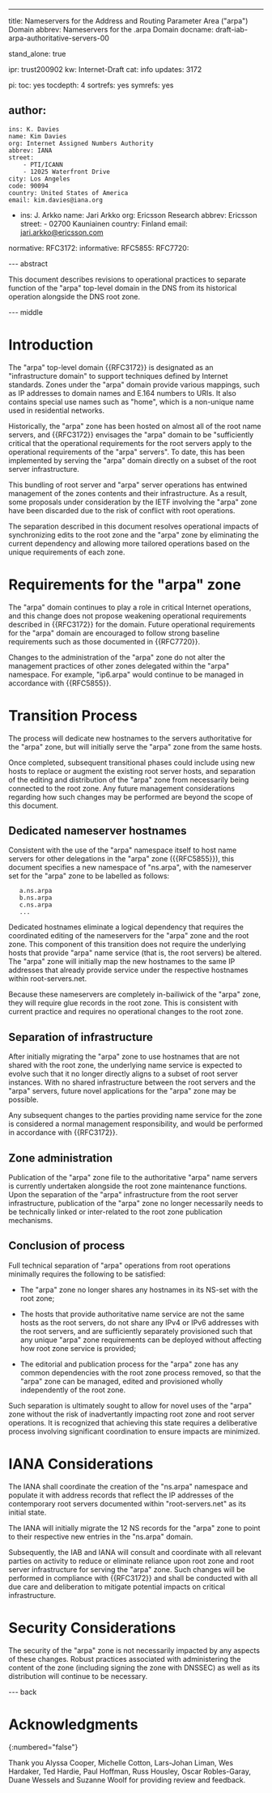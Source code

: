---
title: Nameservers for the Address and Routing Parameter Area ("arpa") Domain
abbrev: Nameservers for the .arpa Domain
docname: draft-iab-arpa-authoritative-servers-00

stand_alone: true

ipr: trust200902
kw: Internet-Draft
cat: info
updates: 3172

pi:
  toc: yes
  tocdepth: 4
  sortrefs: yes
  symrefs: yes
  
author:
  -
    ins: K. Davies
    name: Kim Davies
    org: Internet Assigned Numbers Authority
    abbrev: IANA
    street:
        - PTI/ICANN
        - 12025 Waterfront Drive
    city: Los Angeles
    code: 90094
    country: United States of America
    email: kim.davies@iana.org
  -
    ins: J. Arkko
    name: Jari Arkko
    org: Ericsson Research
    abbrev: Ericsson
    street:
        - 02700 Kauniainen
    country: Finland
    email: jari.arkko@ericsson.com

    
normative:
  RFC3172:
informative:
  RFC5855:
  RFC7720:
  

--- abstract

This document describes revisions to operational practices to separate
function of the "arpa" top-level domain in the DNS from its historical
operation alongside the DNS root zone.

--- middle

# Introduction

The "arpa" top-level domain {{RFC3172}} is designated as an
"infrastructure domain" to support techniques defined by Internet
standards. Zones under the "arpa" domain provide various mappings, such
as IP addresses to domain names and E.164 numbers to URIs. It also
contains special use names such as "home", which is a non-unique name
used in residential networks.

Historically, the "arpa" zone has been hosted on almost all of the
root name servers, and {{RFC3172}} envisages the "arpa" domain to be
"sufficiently critical that the operational requirements for the root
servers apply to the operational requirements of the "arpa" servers". To
date, this has been implemented by serving the "arpa" domain directly on
a subset of the root server infrastructure.

This bundling of root server and "arpa" server operations has entwined
management of the zones contents and their infrastructure. As a result,
some proposals under consideration by the IETF involving the "arpa" zone
have been discarded due to the risk of conflict with root operations.

The separation described in this document resolves operational impacts
of synchronizing edits to the root zone and the "arpa" zone by
eliminating the current dependency and allowing more tailored operations
based on the unique requirements of each zone.

# Requirements for the "arpa" zone

The "arpa" domain continues to play a role in critical Internet
operations, and this change does not propose weakening operational
requirements described in {{RFC3172}} for the domain. Future operational
requirements for the "arpa" domain are encouraged to follow strong
baseline requirements such as those documented in {{RFC7720}}.

Changes to the administration of the "arpa" zone do not alter the
management practices of other zones delegated within the "arpa"
namespace. For example, "ip6.arpa" would continue to be managed in
accordance with {{RFC5855}}.

# Transition Process

The process will dedicate new hostnames to the servers authoritative for
the "arpa" zone, but will initially serve the "arpa" zone from the same
hosts.

Once completed, subsequent transitional phases could include using
new hosts to replace or augment the existing root server hosts, and
separation of the editing and distribution of the "arpa" zone from
necessarily being connected to the root zone. Any future management
considerations regarding how such changes may be performed are beyond
the scope of this document.

## Dedicated nameserver hostnames

Consistent with the use of the "arpa" namespace itself to host name
servers for other delegations in the "arpa" zone ({{RFC5855}}), this
document specifies a new namespace of "ns.arpa", with the
nameserver set for the "arpa" zone to be labelled as follows:

~~~~~
   a.ns.arpa
   b.ns.arpa
   c.ns.arpa
   ...
~~~~~

Dedicated hostnames eliminate a logical dependency that requires the
coordinated editing of the nameservers for the "arpa" zone and the root
zone. This component of this transition does not require the underlying
hosts that provide "arpa" name service (that is, the root servers) be
altered. The "arpa" zone will initially map the new hostnames to the
same IP addresses that already provide service under the respective
hostnames within root-servers.net.

Because these nameservers are completely in-bailiwick of the "arpa" zone,
they will require glue records in the root zone. This is consistent with
current practice and requires no operational changes to the root zone.

## Separation of infrastructure

After initially migrating the "arpa" zone to use hostnames that are not shared
with the root zone, the underlying name service is expected to evolve such that
it no longer directly aligns to a subset of root server instances. With no
shared infrastructure between the root servers and the "arpa" servers, future
novel applications for the "arpa" zone may be possible.

Any subsequent changes to the parties providing name service for the
zone is considered a normal management responsibility, and would be
performed in accordance with {{RFC3172}}.

## Zone administration

Publication of the "arpa" zone file to the authoritative "arpa" name
servers is currently undertaken alongside the root zone maintenance functions.
Upon the separation of the "arpa" infrastructure from the root server
infrastructure, publication of the "arpa" zone no longer necessarily needs
to be technically linked or inter-related to the root zone publication
mechanisms.

## Conclusion of process

Full technical separation of "arpa" operations from root operations
minimally requires the following to be satisfied:

* The "arpa" zone no longer shares any hostnames in its NS-set with the root
  zone;
  
* The hosts that provide authoritative name service are not the same hosts
  as the root servers, do not share any IPv4 or IPv6 addresses with the
  root servers, and are sufficiently separately provisioned such
  that any unique "arpa" zone requirements can be deployed without affecting
  how root zone service is provided;
  
* The editorial and publication process for the "arpa" zone has any common
  dependencies with the root zone process removed, so that the "arpa" zone 
  can be managed, edited and provisioned wholly independently of the
  root zone.
  
Such separation is ultimately sought to allow for novel uses of
the "arpa" zone without the risk of inadvertantly impacting root zone and root
server operations. It is recognized that achieving this state requires a
deliberative process involving significant coordination to ensure impacts
are minimized.

# IANA Considerations

The IANA shall coordinate the creation of the "ns.arpa" namespace and
populate it with address records that reflect the IP addresses of the
contemporary root servers documented within "root-servers.net" as its
initial state.

The IANA will initially migrate the 12 NS records for the "arpa" zone
to point to their respective new entries in the "ns.arpa" domain.

Subsequently, the IAB and IANA will consult and coordinate with all relevant
parties on activity to reduce or eliminate reliance upon root zone
and root server infrastructure for serving the "arpa" zone. Such
changes will be performed in compliance with {{RFC3172}} and shall
be conducted with all due care and deliberation to mitigate potential
impacts on critical infrastructure.

# Security Considerations

The security of the "arpa" zone is not necessarily impacted by any
aspects of these changes. Robust practices associated with administering
the content of the zone (including signing the zone with DNSSEC) as well
as its distribution will continue to be necessary.

--- back

# Acknowledgments
{:numbered="false"}

Thank you Alyssa Cooper, Michelle Cotton, Lars-Johan Liman, Wes Hardaker,
Ted Hardie, Paul Hoffman, Russ Housley, Oscar Robles-Garay, Duane
Wessels and Suzanne Woolf for providing review and feedback.


